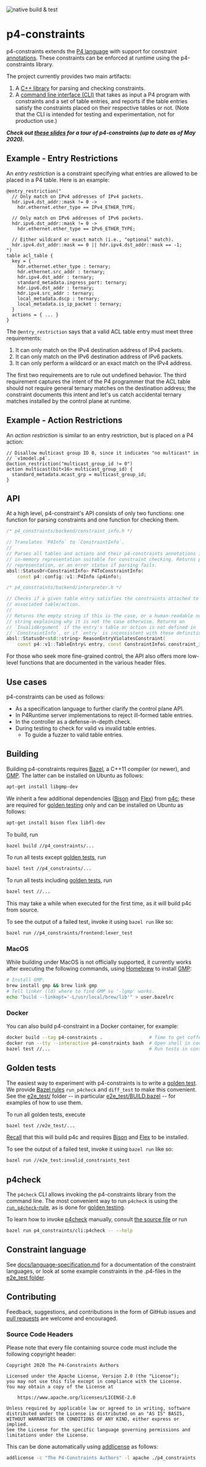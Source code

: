 ![native build & test](https://github.com/p4lang/p4-constraints/workflows/native%20build%20&%20test/badge.svg)

# p4-constraints

p4-constraints extends the [P4 language](https://p4.org/) with support for
constraint
[annotations](https://p4.org/p4-spec/docs/P4-16-v1.2.0.html#sec-annotations).
These constraints can be enforced at runtime using the p4-constraints library.

The project currently provides two main artifacts:

1. A [C++ library](p4_constraints/) for parsing and checking constraints.
2. A [command line interface (CLI)](p4_constraints/cli) that takes as input a P4
   program with constraints and a set of table entries, and reports if the table
   entries satisfy the constraints placed on their respective tables or not.
   (Note that the CLI is intended for testing and experimentation, not for
   production use.)
   
**_Check out [these slides](docs/2020-08-17_LDWG.pdf) for a tour of p4-constraints (up to date as of May 2020)._**

## Example - Entry Restrictions

An *entry restriction* is a constraint specifying what entries are allowed to be
placed in a P4 table. Here is an example:
```p4
@entry_restriction("
  // Only match on IPv4 addresses of IPv4 packets.
  hdr.ipv4.dst_addr::mask != 0 ->
    hdr.ethernet.ether_type == IPv4_ETHER_TYPE;

  // Only match on IPv6 addresses of IPv6 packets.
  hdr.ipv6.dst_addr::mask != 0 ->
    hdr.ethernet.ether_type == IPv6_ETHER_TYPE;

  // Either wildcard or exact match (i.e., "optional" match).
  hdr.ipv4.dst_addr::mask == 0 || hdr.ipv4.dst_addr::mask == -1;
")
table acl_table {
  key = {
    hdr.ethernet.ether_type : ternary;
    hdr.ethernet.src_addr : ternary;
    hdr.ipv4.dst_addr : ternary;
    standard_metadata.ingress_port: ternary;
    hdr.ipv6.dst_addr : ternary;
    hdr.ipv4.src_addr : ternary;
    local_metadata.dscp : ternary;
    local_metadata.is_ip_packet : ternary;
  }
  actions = { ... }
}
```
The `@entry_restriction` says that a valid ACL table entry must meet
three requirements:

1. It can only match on the IPv4 destination address of IPv4 packets.
2. It can only match on the IPv6 destination address of IPv6 packets.
3. It can only perform a wildcard or an exact match on the IPv4 address.

The first two requirements are to rule out undefined behavior. The third
requirement captures the intent of the P4 programmer that the ACL table
should not require general ternary matches on the destination address; the
constraint documents this intent and let's us catch accidental ternary matches
installed by the control plane at runtime.

## Example - Action Restrictions

An *action restriction* is similar to an entry restriction, but is placed on a
P4 action:
```p4
// Disallow multicast group ID 0, since it indicates "no multicast" in 
// `v1model.p4`.
@action_restriction("multicast_group_id != 0")
action multicast(bit<16> multicast_group_id) {
  standard_metadata.mcast_grp = multicast_group_id;
}
```

## API

At a high level, p4-constraint's API consists of only two functions:
one function for parsing constraints and one function for checking them.
```C++
/* p4_constraints/backend/constraint_info.h */

// Translates `P4Info` to `ConstraintInfo`.
//
// Parses all tables and actions and their p4-constraints annotations into an
// in-memory representation suitable for constraint checking. Returns parsed
// representation, or an error status if parsing fails.
absl::StatusOr<ConstraintInfo> P4ToConstraintInfo(
    const p4::config::v1::P4Info &p4info);
```
```C++
/* p4_constraints/backend/interpreter.h */

// Checks if a given table entry satisfies the constraints attached to its
// associated table/action.
//
// Returns the empty string if this is the case, or a human-readable nonempty
// string explaining why it is not the case otherwise. Returns an
// `InvalidArgument` if the entry's table or action is not defined in
// `ConstraintInfo`, or if `entry` is inconsistent with these definitions.
absl::StatusOr<std::string> ReasonEntryViolatesConstraint(
    const p4::v1::TableEntry& entry, const ConstraintInfo& constraint_info);
```
For those who seek more fine-grained control, the API also offers more
low-level functions that are documented in the various header files.

## Use cases

p4-constraints can be used as follows:

- As a specification language to further clarify the control plane API.
- In P4Runtime server implementations to reject ill-formed table entries.
- In the controller as a defense-in-depth check.
- During testing to check for valid vs invalid table entries.
  - To guide a fuzzer to valid table entries.

## Building

Building p4-constraints requires [Bazel](https://bazel.build/), a C++11 compiler
(or newer), and [GMP](https://gmplib.org/). The latter can be installed on
Ubuntu as follows:
```sh
apt-get install libgmp-dev
```

We inherit a few additional dependencies
([Bison](https://en.wikipedia.org/wiki/GNU_Bison) and
[Flex](https://en.wikipedia.org/wiki/Flex_\(lexical_analyser_generator\)))
from [p4c](https://github.com/p4lang/p4c); these are required for
[golden testing](#golden-tests) only and can be installed on Ubuntu as follows:
```sh
apt-get install bison flex libfl-dev
```

To build, run
```sh
bazel build //p4_constraints/...
```

To run all tests except [golden tests](#golden-tests), run
```sh
bazel test //p4_constraints/...
```

To run all tests including [golden tests](#golden-tests), run
```sh
bazel test //...
```
This may take a while when executed for the first time,
as it will build p4c from source.

To see the output of a failed test, invoke it using `bazel run` like so:
```sh
bazel run //p4_constraints/frontend:lexer_test
```

### MacOS

While building under MacOS is not officially supported, it currently works after
executing the following commands, using [Homebrew](https://brew.sh/) to install
[GMP](https://gmplib.org/):
```sh
# Install GMP.
brew install gmp && brew link gmp
# Tell linker (ld) where to find GMP so '-lgmp' works.
echo "build --linkopt='-L/usr/local/brew/lib'" > user.bazelrc
```

### Docker

You can also build p4-constraint in a Docker container, for example:
```sh
docker build --tag p4-constraints .                 # Time to get coffee...
docker run --tty --interactive p4-constraints bash  # Open shell in container.
bazel test //...                                    # Run tests in container.
```

## Golden tests

The easiest way to experiment with p4-constraints is to write a
[golden test](https://ro-che.info/articles/2017-12-04-golden-tests).
We provide [Bazel rules](e2e_test/p4check.bzl) `run_p4check` and `diff_test` to
make this convenient.
See the [e2e_test/](e2e_test/) folder -- in particular
[e2e_test/BUILD.bazel](e2e_test/BUILD.bazel) -- for examples of how to use them.

To run all golden tests, execute
```sh
bazel test //e2e_test/...
```
[Recall](#building) that this will build p4c and requires
[Bison](https://en.wikipedia.org/wiki/GNU_Bison) and
[Flex](https://en.wikipedia.org/wiki/Flex_\(lexical_analyser_generator\))
to be installed.

To see the output of a failed test, invoke it using `bazel run` like so:
```sh
bazel run //e2e_test:invalid_constraints_test
```

## p4check

The `p4check` CLI allows invoking the p4-constraints library from the command
line. The most convenient way to run `p4check` is using the
[`run_p4check`-rule](e2e_test/p4check.bzl), as is done for
[golden testing](#golden-tests).

To learn how to invoke [p4check](p4_constraints/cli/p4check.cc) manually,
consult [the source file](p4_constraints/cli/p4check.cc) or run
```sh
bazel run p4_constraints/cli:p4check -- --help
```

## Constraint language

See [docs/language-specification.md](docs/language-specification.md) for a
documentation of the constraint languages, or look at some example constraints
in the .p4-files in the [e2e_test folder](e2e_test/).

## Contributing

Feedback, suggestions, and contributions in the form of GitHub issues and
[pull requests](CONTRIBUTING.md) are welcome and encouraged.

### Source Code Headers

Please note that every file containing source code must include the following
copyright header:

    Copyright 2020 The P4-Constraints Authors
    
    Licensed under the Apache License, Version 2.0 (the "License");
    you may not use this file except in compliance with the License.
    You may obtain a copy of the License at
    
        https://www.apache.org/licenses/LICENSE-2.0
    
    Unless required by applicable law or agreed to in writing, software
    distributed under the License is distributed on an "AS IS" BASIS,
    WITHOUT WARRANTIES OR CONDITIONS OF ANY KIND, either express or implied.
    See the License for the specific language governing permissions and
    limitations under the License.

This can be done automatically using
[addlicense](https://github.com/google/addlicense) as follows:
```sh
addlicense -c "The P4-Constraints Authors" -l apache ./p4_constraints
```
